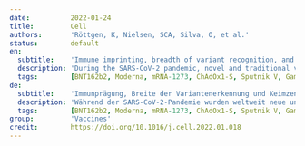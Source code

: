 ```yaml
---
date:          2022-01-24
title:         Cell
authors:       'Röttgen, K, Nielsen, SCA, Silva, O, et al.'
status:        default
en:
  subtitle:    'Immune imprinting, breadth of variant recognition, and germinal center response in human SARS-CoV-2 infection and vaccination'
  description: 'During the SARS-CoV-2 pandemic, novel and traditional vaccine strategies have been deployed globally. We investigated whether antibodies stimulated by mRNA vaccination (BNT162b2), including third-dose boosting, differ from those generated by infection or adenoviral (ChAdOx1-S and Gam-COVID-Vac) or inactivated viral (BBIBP-CorV) vaccines. We analyzed human lymph nodes after infection or mRNA vaccination for correlates of serological differences. Antibody breadth against viral variants is lower after infection compared with all vaccines evaluated but improves over several months. Viral variant infection elicits variant-specific antibodies, but prior mRNA vaccination imprints serological responses toward Wuhan-Hu-1 rather than variant antigens. In contrast to disrupted germinal centers (GCs) in lymph nodes during infection, mRNA vaccination stimulates robust GCs containing vaccine mRNA and spike antigen up to 8 weeks postvaccination in some cases. SARS-CoV-2 antibody specificity, breadth, and maturation are affected by imprinting from exposure history and distinct histological and antigenic contexts in infection compared with vaccination.'
  tags:        [BNT162b2, Moderna, mRNA-1273, ChAdOx1-S, Sputnik V, Gam-COVID-Vac, Sinopharm, BBIBP-CorV, imprinting, Delta variant, endemic coronaviruses, antibodies, lymph node germinal center, Vaccines, AstraZeneca]
de:
  subtitle:    'Immunprägung, Breite der Variantenerkennung und Keimzentrumsreaktion bei menschlicher SARS-CoV-2-Infektion und Impfung'
  description: 'Während der SARS-CoV-2-Pandemie wurden weltweit neue und traditionelle Impfstrategien eingesetzt. Wir untersuchten, ob sich Antikörper, die durch eine mRNA-Impfung (BNT162b2), einschließlich einer dritten Dosis, stimuliert werden, von denen unterscheiden, die durch eine Infektion oder adenovirale (ChAdOx1-S und Gam-COVID-Vac) oder inaktivierte virale (BBIBP-CorV) Impfstoffe gebildet werden. Wir untersuchten menschliche Lymphknoten nach einer Infektion oder mRNA-Impfung auf Korrelate der serologischen Unterschiede. Die Breite der Antikörper gegen virale Varianten ist nach der Infektion im Vergleich zu allen untersuchten Impfstoffen geringer, verbessert sich aber über mehrere Monate. Die Infektion mit einer Virusvariante ruft variantenspezifische Antikörper hervor, aber eine vorherige mRNA-Impfung prägt serologische Reaktionen eher gegen Wuhan-Hu-1 als gegen Antigene der Variante. Im Gegensatz zu den während der Infektion gestörten Keimzentren (GCs) in den Lymphknoten stimuliert die mRNA-Impfung robuste GCs, die Impfstoff-mRNA und Spike-Antigen enthalten, in einigen Fällen bis zu 8 Wochen nach der Impfung. Die Spezifität, Breite und Reifung von SARS-CoV-2-Antikörpern wird durch die Prägung durch die Expositionsgeschichte und unterschiedliche histologische und antigene Kontexte bei der Infektion im Vergleich zur Impfung beeinflusst.' 
  tags:        [BNT162b2, Moderna, mRNA-1273, ChAdOx1-S, Sputnik V, Gam-COVID-Vac, Sinopharm, BBIBP-CorV, Prägung, Delta-Variante, endemisch, Impfstoffe, AstraZeneca]
group:         'Vaccines'
credit:        https://doi.org/10.1016/j.cell.2022.01.018
---
```


